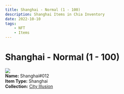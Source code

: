 ```yaml
---
title: Shanghai - Normal (1 - 100)
description: Shanghai Items in Chia Inventory
date: 2022-10-10
tags:
    - NFT
    - Items
---
```


# Shanghai - Normal (1 - 100)
<div class="item_thumbnail">
<img loading="lazy" src="https://jvg5e3eod23plon3cfbm6g7hefjo7wzilcodwezxs3hz35r4.arweave.net/TU3SbI-4etvW5u-xFCzxvnIVL_v2yhYnDsTN5bPnfY8"><br/>
<div><strong>Name:</strong> Shanghai#012</div>
<div><strong>Item Type:</strong> Shanghai</div>
<div><strong>Collection:</strong> <a href="https://www.spacescan.io/xch/nft/collection/col1lend2dcn558km4wcwta4xnkfv3xpcmlp9kyt0m909emvfxechlyqdl5ndg">City Illusion</a></div>
</div>

